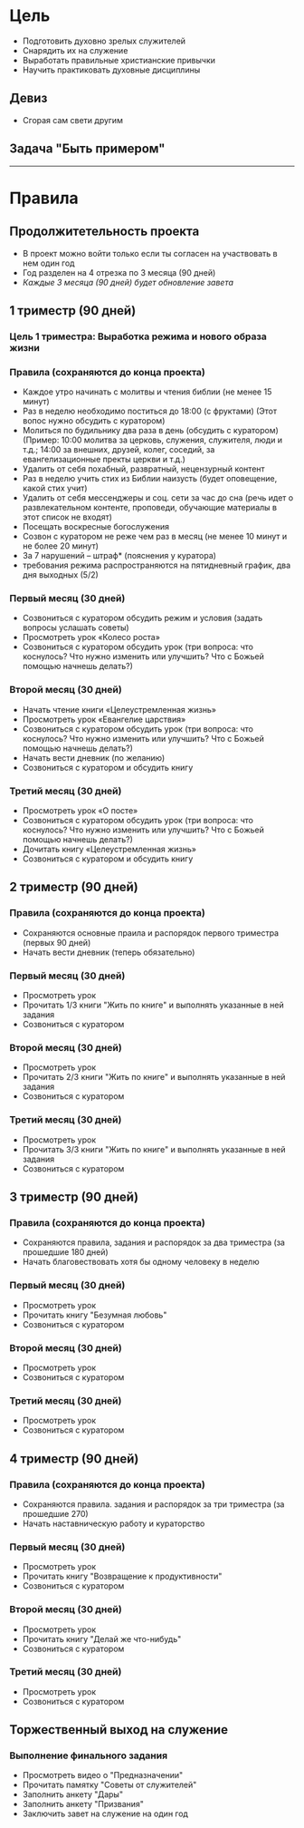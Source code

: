 # Цель
* Подготовить духовно зрелых служителей
* Снарядить их на служение
* Выработать правильные христианские привычки
* Научить практиковать духовные дисциплины
## Девиз 
* Сгорая сам свети другим 
## Задача "Быть примером"
---------
# Правила

## Продолжитетельность проекта 
* В проект можно войти только если ты согласен на участвовать в нем один год
* Год разделен на 4 отрезка по 3 месяца (90 дней)
* *Каждые 3 месяца (90 дней) будет обновление завета*

## 1 триместр (90 дней)
### Цель 1 триместра: Выработка режима и нового образа жизни
### Правила (сохраняются до конца проекта)
- Каждое утро начинать с молитвы и чтения библии (не менее 15 минут)
- Раз в неделю необходимо поститься до 18:00 (с фруктами) (Этот вопос нужно обсудить с куратором)
- Молиться по будильнику два раза в день (обсудить с куратором) (Пример: 10:00 молитва за церковь, служения, служителя, люди и т.д.; 14:00 за внешних, друзей, колег, соседий, за евангелизационные пректы церкви и т.д.)
- Удалить от себя похабный, развратный, нецензурный контент
- Раз в неделю учить стих из Библии наизусть (будет оповещение, какой стих учит)
- Удалить от себя мессенджеры и соц. сети за час до сна (речь идет о развлекательном контенте, проповеди, обучающие материалы в этот список не входят)
- Посещать воскресные богослужения
- Созвон с куратором не реже чем раз в месяц (не менее 10 минут и не более 20 минут)
- За 7 нарушений – штраф* (пояснения у куратора)
- требования режима распространяются на пятидневный график, два дня выходных (5/2) 

### Первый месяц (30 дней)
- Созвониться с куратором обсудить режим и условия (задать вопросы услашать советы)
- Просмотреть урок «Колесо роста»
- Созвониться с куратором обсудить урок (три вопроса: что коснулось? Что нужно изменить или улучшить? Что с Божьей помощью начнешь делать?)

### Второй месяц (30 дней)
- Начать чтение книги «Целеустремленная жизнь»
- Просмотреть урок «Евангелие царствия»
- Созвониться с куратором обсудить урок (три вопроса: что коснулось? Что нужно изменить или улучшить? Что с Божьей помощью начнешь делать?)
- Начать вести дневник (по желанию)
- Созвониться с куратором и обсудить книгу

### Третий месяц (30 дней)
- Просмотреть урок «О посте» 
- Созвониться с куратором обсудить урок (три вопроса: что коснулось? Что нужно изменить или улучшить? Что с Божьей помощью начнешь делать?)
- Дочитать книгу «Целеустремленная жизнь»
- Созвониться с куратором и обсудить книгу

## 2 триместр (90 дней)
### Правила (сохраняются до конца проекта)
- Сохраняются основные праила и распорядок первого триместра (первых 90 дней)
- Начать вести дневник (теперь обязательно)
### Первый месяц (30 дней)
- Просмотреть урок
- Прочитать 1/3 книги "Жить по книге" и выполнять указанные в ней задания
- Созвониться с куратором
### Второй месяц (30 дней)
- Просмотреть урок
- Прочитать 2/3 книги "Жить по книге" и выполнять указанные в ней задания
- Созвониться с куратором
### Третий месяц (30 дней)
- Просмотреть урок
- Прочитать 3/3 книги "Жить по книге" и выполнять указанные в ней задания
- Созвониться с куратором
## 3 триместр (90 дней)
### Правила (сохраняются до конца проекта)
- Сохраняются правила, задания и распорядок за два триместра (за прошедшие 180 дней) 
- Начать благовествовать хотя бы одному человеку в неделю 
### Первый месяц (30 дней)
- Просмотреть урок
- Прочитать книгу "Безумная любовь"
- Созвониться с куратором
### Второй месяц (30 дней)
- Просмотреть урок
- Созвониться с куратором
### Третий месяц (30 дней)
- Просмотреть урок
- Созвониться с куратором
## 4 триместр (90 дней)
### Правила (сохраняются до конца проекта)
- Сохраняются правила. задания и распорядок за три триместра (за прошедшие 270)
- Начать наставническую работу и кураторство
### Первый месяц (30 дней)
- Просмотреть урок
- Прочитать книгу "Возвращение к продуктивности"
- Созвониться с куратором
### Второй месяц (30 дней)
- Просмотреть урок
- Прочитать книгу "Делай же что-нибудь"
- Созвониться с куратором
### Третий месяц (30 дней)
- Просмотреть урок
- Созвониться с куратором

## Торжественный выход на служение
### Выполнение финального задания
- Просмотреть видео о "Предназначении"
- Прочитать памятку "Советы от служителей"
- Заполнить анкету "Дары"
- Заполнить анкету "Призвания"
- Заключить завет на служение на один год